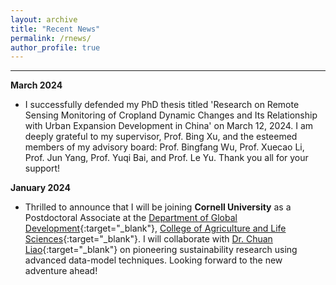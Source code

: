 ```yaml
---
layout: archive
title: "Recent News"
permalink: /rnews/
author_profile: true
---
```


--------------------------------------------------
**March 2024**  
* I successfully defended my PhD thesis titled 'Research on Remote Sensing Monitoring of Cropland Dynamic Changes and Its Relationship with Urban Expansion Development in China' on March 12, 2024. I am deeply grateful to my supervisor, Prof. Bing Xu, and the esteemed members of my advisory board: Prof. Bingfang Wu, Prof. Xuecao Li, Prof. Jun Yang, Prof. Yuqi Bai, and Prof. Le Yu. Thank you all for your support!

**January 2024**  
* Thrilled to announce that I will be joining **Cornell University** as a Postdoctoral Associate at the [Department of Global Development](https://cals.cornell.edu/global-development){:target="_blank"}, [College of Agriculture and Life Sciences](https://cals.cornell.edu/){:target="_blank"}. I will collaborate with [Dr. Chuan Liao](https://cals.cornell.edu/chuan-liao){:target="_blank"} on pioneering sustainability research using advanced data-model techniques. Looking forward to the new adventure ahead!

